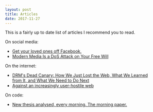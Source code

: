```yaml
---
layout: post
title: Articles
date: 2017-11-27
---
```


This is a fairly up to date list of articles I recommend you to read.

On social media:  
* [Get your loved ones off Facebook.](http://www.salimvirani.com/facebook/)
* [Modern Media Is a DoS Attack on Your Free Will](http://nautil.us/issue/52/the-hive/modern-media-is-a-dos-attack-on-your-free-will)

On the internet:
* [DRM's Dead Canary: How We Just Lost the Web, What We Learned from It, and What We Need to Do Next](https://www.eff.org/deeplinks/2017/10/drms-dead-canary-how-we-just-lost-web-what-we-learned-it-and-what-we-need-do-next)
* [Against an increasingly user-hostile web](www.neustadt.fr/essays/against-a-user-hostile-web)

On code:  
* [New thesis analysed, every morning. The morning paper.](https://blog.acolyer.org/)